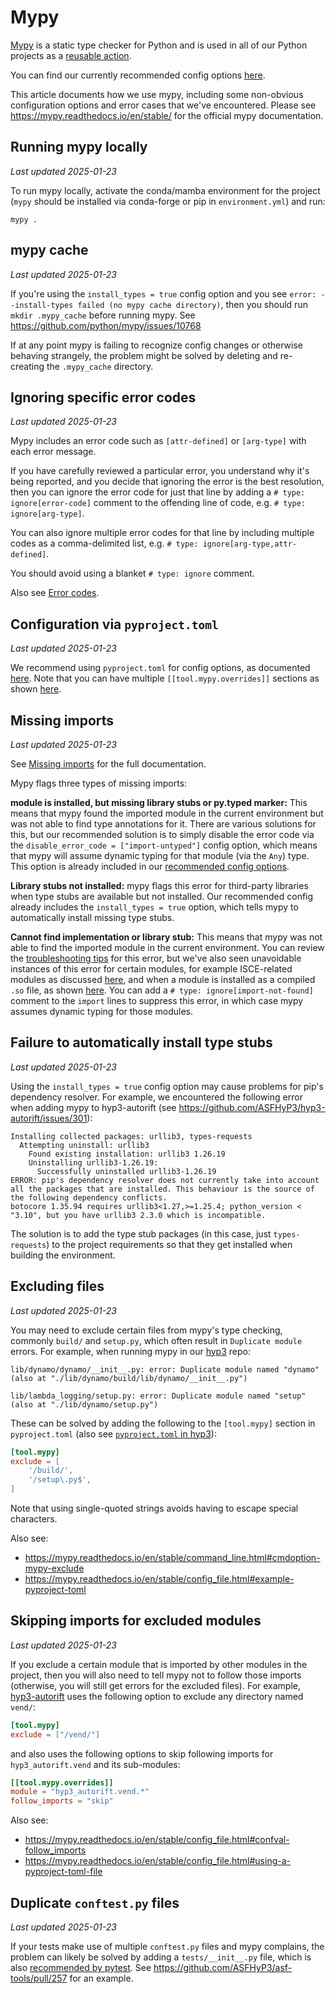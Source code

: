 # Mypy

[Mypy](https://mypy.readthedocs.io/en/stable/) is a static type checker for Python and is used in all of our Python projects as a [reusable action](https://github.com/ASFHyP3/actions/blob/main/.github/workflows/reusable-mypy.yml).

You can find our currently recommended config options [here](https://github.com/ASFHyP3/actions/#reusable-mypyyml).

This article documents how we use mypy, including some non-obvious configuration options and error cases that we've encountered. Please see https://mypy.readthedocs.io/en/stable/ for the official mypy documentation.

## Running mypy locally

*Last updated 2025-01-23*

To run mypy locally, activate the conda/mamba environment for the project (`mypy` should be installed via conda-forge or pip in `environment.yml`) and run:

```
mypy .
```

## mypy cache

*Last updated 2025-01-23*

If you're using the `install_types = true` config option and you see `error: --install-types failed (no mypy cache directory)`, then you should run `mkdir .mypy_cache` before running mypy. See https://github.com/python/mypy/issues/10768

If at any point mypy is failing to recognize config changes or otherwise behaving strangely, the problem might be solved by deleting and re-creating the `.mypy_cache` directory.

## Ignoring specific error codes

*Last updated 2025-01-23*

Mypy includes an error code such as `[attr-defined]` or `[arg-type]` with each error message.

If you have carefully reviewed a particular error, you understand why it's being reported, and you decide that ignoring the error is the best resolution, then you can ignore the error code for just that line by adding a `# type: ignore[error-code]` comment to the offending line of code, e.g. `# type: ignore[arg-type]`.

You can also ignore multiple error codes for that line by including multiple codes as a comma-delimited list, e.g. `# type: ignore[arg-type,attr-defined]`.

You should avoid using a blanket `# type: ignore` comment.

Also see [Error codes](https://mypy.readthedocs.io/en/stable/error_codes.html).

## Configuration via `pyproject.toml`

*Last updated 2025-01-23*

We recommend using `pyproject.toml` for config options, as documented [here](https://mypy.readthedocs.io/en/stable/config_file.html#using-a-pyproject-toml-file). Note that you can have multiple `[[tool.mypy.overrides]]` sections as shown [here](https://mypy.readthedocs.io/en/stable/config_file.html#example-pyproject-toml).

## Missing imports

*Last updated 2025-01-23*

See [Missing imports](https://mypy.readthedocs.io/en/stable/running_mypy.html#missing-imports) for the full documentation.

Mypy flags three types of missing imports:

**module is installed, but missing library stubs or py.typed marker:** This means that mypy found the imported module in the current environment but was not able to find type annotations for it. There are various solutions for this, but our recommended solution is to simply disable the error code via the `disable_error_code = ["import-untyped"]` config option, which means that mypy will assume dynamic typing for that module (via the `Any`) type. This option is already included in our [recommended config options](https://github.com/ASFHyP3/actions/#reusable-mypyyml).

**Library stubs not installed:** mypy flags this error for third-party libraries when type stubs are available but not installed. Our recommended config already includes the `install_types = true` option, which tells mypy to automatically install missing type stubs.

**Cannot find implementation or library stub:** This means that mypy was not able to find the imported module in the current environment. You can review the [troubleshooting tips](https://mypy.readthedocs.io/en/stable/running_mypy.html#cannot-find-implementation-or-library-stub) for this error, but we've also seen unavoidable instances of this error for certain modules, for example ISCE-related modules as discussed [here](https://github.com/ASFHyP3/hyp3-autorift/pull/307), and when a module is installed as a compiled `.so` file, as shown [here](https://github.com/ASFHyP3/hyp3-testing/blob/059a1a1262e421fefbd1c28ba3d623177bd4d354/hyp3_testing/compare.py#L10-L11). You can add a `# type: ignore[import-not-found]` comment to the `import` lines to suppress this error, in which case mypy assumes dynamic typing for those modules.

## Failure to automatically install type stubs

*Last updated 2025-01-23*

Using the `install_types = true` config option may cause problems for pip's dependency resolver. For example, we encountered the following error when adding mypy to hyp3-autorift (see <https://github.com/ASFHyP3/hyp3-autorift/issues/301>):

```
Installing collected packages: urllib3, types-requests
  Attempting uninstall: urllib3
    Found existing installation: urllib3 1.26.19
    Uninstalling urllib3-1.26.19:
      Successfully uninstalled urllib3-1.26.19
ERROR: pip's dependency resolver does not currently take into account all the packages that are installed. This behaviour is the source of the following dependency conflicts.
botocore 1.35.94 requires urllib3<1.27,>=1.25.4; python_version < "3.10", but you have urllib3 2.3.0 which is incompatible.
```

The solution is to add the type stub packages (in this case, just `types-requests`) to the project requirements so that they get installed when building the environment.

## Excluding files

*Last updated 2025-01-23*

You may need to exclude certain files from mypy's type checking, commonly `build/` and `setup.py`, which often result in `Duplicate module` errors. For example, when running mypy in our [hyp3](https://github.com/ASFHyP3/hyp3) repo:

```
lib/dynamo/dynamo/__init__.py: error: Duplicate module named "dynamo" (also at "./lib/dynamo/build/lib/dynamo/__init__.py")
```

```
lib/lambda_logging/setup.py: error: Duplicate module named "setup" (also at "./lib/dynamo/setup.py")
```

These can be solved by adding the following to the `[tool.mypy]` section in `pyproject.toml` (also see [`pyproject.toml` in hyp3](https://github.com/ASFHyP3/hyp3/blob/v9.2.0/pyproject.toml#L42-L45)):

```toml
[tool.mypy]
exclude = [
    '/build/',
    '/setup\.py$',
]
```

Note that using single-quoted strings avoids having to escape special characters.

Also see:
- https://mypy.readthedocs.io/en/stable/command_line.html#cmdoption-mypy-exclude
- https://mypy.readthedocs.io/en/stable/config_file.html#example-pyproject-toml

## Skipping imports for excluded modules

*Last updated 2025-01-23*

If you exclude a certain module that is imported by other modules in the project, then you will also need to tell mypy not to follow those imports (otherwise, you will still get errors for the excluded files). For example, [hyp3-autorift](https://github.com/ASFHyP3/hyp3-autorift/blob/v0.21.2/pyproject.toml#L102-L106) uses the following option to exclude any directory named `vend/`:

```toml
[tool.mypy]
exclude = ["/vend/"]
```

and also uses the following options to skip following imports for `hyp3_autorift.vend` and its sub-modules:

```toml
[[tool.mypy.overrides]]
module = "hyp3_autorift.vend.*"
follow_imports = "skip"
```

Also see:
- https://mypy.readthedocs.io/en/stable/config_file.html#confval-follow_imports
- https://mypy.readthedocs.io/en/stable/config_file.html#using-a-pyproject-toml-file

## Duplicate `conftest.py` files

*Last updated 2025-01-23*

If your tests make use of multiple `conftest.py` files and mypy complains, the problem can likely be solved by adding a `tests/__init__.py` file, which is also [recommended by pytest](https://docs.pytest.org/en/stable/explanation/pythonpath.html). See https://github.com/ASFHyP3/asf-tools/pull/257 for an example.
